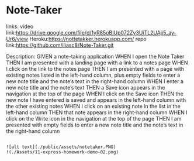 # Note-Taker


links: video link:https://drive.google.com/file/d/1yR85oBIUp072Zy3UiTL2UAjj5_ay-Ur6/view
Heroku:https://nottetakker.herokuapp.com/
repo link:https://github.com/iliasc8/Note-Taker.git


Description:
GIVEN a note-taking application
WHEN I open the Note Taker
THEN I am presented with a landing page with a link to a notes page
WHEN I click on the link to the notes page
THEN I am presented with a page with existing notes listed in the left-hand column, plus empty fields to enter a new note title and the note’s text in the right-hand column
WHEN I enter a new note title and the note’s text
THEN a Save icon appears in the navigation at the top of the page
WHEN I click on the Save icon
THEN the new note I have entered is saved and appears in the left-hand column with the other existing notes
WHEN I click on an existing note in the list in the left-hand column
THEN that note appears in the right-hand column
WHEN I click on the Write icon in the navigation at the top of the page
THEN I am presented with empty fields to enter a new note title and the note’s text in the right-hand column
```

![alt text](./public/assets/notetaker.PNG)
!(./Assets/11-express-homework-demo-02.png)
